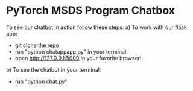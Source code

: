 # PyTorch MSDS Program Chatbox 

To see our chatbot in action follow these steps:
  a) To work with our flask app: 
  - git clone the repo
  - run "python chatappapp.py" in your terminal
  - open http://127.0.0.1:5000 in your favorite browser!
  
  b) To see the chatbot in your terminal:
  - run "python chat.py"
